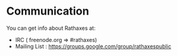 # Communication #

You can get info about Rathaxes at:
  * IRC ( freenode.org => #rathaxes)
  * Mailing List : https://groups.google.com/group/rathaxespublic